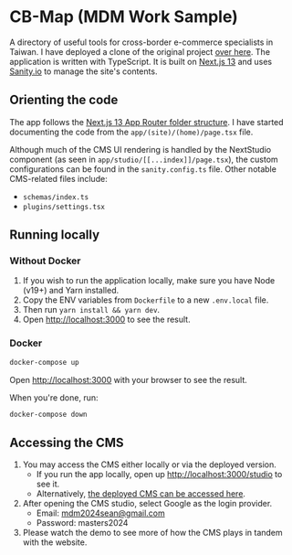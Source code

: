 # CB-Map (MDM Work Sample)

A directory of useful tools for cross-border e-commerce specialists in Taiwan. I have deployed a clone of the original project [over here](https://mdm-cb-map.vercel.app/). The application is written with TypeScript. It is built on [Next.js 13](https://nextjs.org/docs) and uses [Sanity.io](https://www.sanity.io/) to manage the site's contents.

## Orienting the code

The app follows the [Next.js 13 App Router folder structure](https://nextjs.org/docs/getting-started/project-structure). I have started documenting the code from the `app/(site)/(home)/page.tsx` file.

Although much of the CMS UI rendering is handled by the NextStudio component (as seen in `app/studio/[[...index]]/page.tsx`), the custom configurations can be found in the `sanity.config.ts` file. Other notable CMS-related files include:

- `schemas/index.ts`
- `plugins/settings.tsx`

## Running locally

### Without Docker

1. If you wish to run the application locally, make sure you have Node (v19+) and Yarn installed.
2. Copy the ENV variables from `Dockerfile` to a new `.env.local` file.
3. Then run `yarn install && yarn dev`.
4. Open [http://localhost:3000](http://localhost:3000) to see the result.

### Docker

```bash
docker-compose up
```

Open [http://localhost:3000](http://localhost:3000) with your browser to see the result.

When you're done, run:

```bash
docker-compose down
```

## Accessing the CMS

1. You may access the CMS either locally or via the deployed version.
   - If you run the app locally, open up [http://localhost:3000/studio](http://localhost:3000/studio) to see it.
   - Alternatively, [the deployed CMS can be accessed here](https://mdm-cb-map.vercel.app/studio).
2. After opening the CMS studio, select Google as the login provider.
   - Email: mdm2024sean@gmail.com
   - Password: masters2024
3. Please watch the demo to see more of how the CMS plays in tandem with the website.
